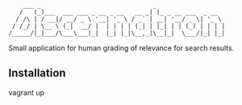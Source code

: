         ___ _                               _                   
       /   (_)___  ___ ___ _ __ _ __   __ _| |_ _ __ ___  _ __  
      / /\ | / __|/ __/ _ \ '__| '_ \ / _` | __| '__/ _ \| '_ \ 
     / /_/ | \__ \ (_|  __/ |  | | | | (_| | |_| | | (_) | | | |
    /_____/|_|___/\___\___|_|  |_| |_|\__,_|\__|_|  \___/|_| |_|

Small application for human grading of relevance for search results.

Installation
------------

 vagrant up
